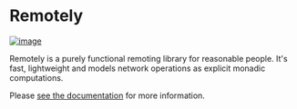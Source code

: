 # Remotely

[![image](https://travis-ci.org/oncue/remotely.svg)](https://travis-ci.org/oncue/remotely)

Remotely is a purely functional remoting library for reasonable people. It's fast, lightweight and models network operations as explicit monadic computations.

Please [see the documentation](http://oncue.github.io/remotely/) for more information.
